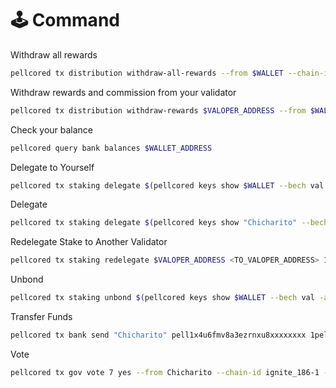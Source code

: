 # 🕹️ Command

Withdraw all rewards

```bash
pellcored tx distribution withdraw-all-rewards --from $WALLET --chain-id ignite_186-1 --gas auto --gas-adjustment 1.5 
```

Withdraw rewards and commission from your validator

```bash
pellcored tx distribution withdraw-rewards $VALOPER_ADDRESS --from $WALLET --commission --chain-id ignite_186-1 --gas auto --gas-adjustment 1.5 -y 
```

Check your balance

```bash
pellcored query bank balances $WALLET_ADDRESS
```

Delegate to Yourself

```bash
pellcored tx staking delegate $(pellcored keys show $WALLET --bech val -a) 1000000pell --from $WALLET --chain-id ignite_186-1 --gas auto --gas-adjustment 1.5 -y 
```

Delegate

```bash
pellcored tx staking delegate $(pellcored keys show "Chicharito" --bech val -a) 25000000000000000000apell --from "Chicharito" --chain-id ignite_186-1 --gas-adjustment 1.5 --gas auto --gas-prices 33apell -y
```

Redelegate Stake to Another Validator

```bash
pellcored tx staking redelegate $VALOPER_ADDRESS <TO_VALOPER_ADDRESS> 1000000pell --from $WALLET --chain-id ignite_186-1 --gas auto --gas-adjustment 1.5 -y 
```

Unbond

```bash
pellcored tx staking unbond $(pellcored keys show $WALLET --bech val -a) 1000000pell --from $WALLET --chain-id ignite_186-1 --gas auto --gas-adjustment 1.5 -y 
```

Transfer Funds

```bash
pellcored tx bank send "Chicharito" pell1x4u6fmv8a3ezrnxu8xxxxxxxx 1pell --from Chicharito --chain-id ignite_186-1 --fees=0.000001pell --gas=1000000 -y
```

Vote

```bash
pellcored tx gov vote 7 yes --from Chicharito --chain-id ignite_186-1 --gas auto --gas-adjustment 1.5 --gas-prices 33apell -y 
```
